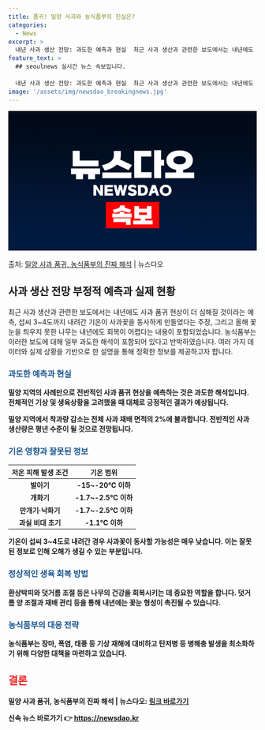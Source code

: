 ```yaml
---
title: 품귀! 밀양 사과와 농식품부의 진실은?
categories:
  - News
excerpt: >
  내년 사과 생산 전망: 과도한 예측과 현실  최근 사과 생산과 관련한 보도에서는 내년에도 사과 품귀 현상이 …
feature_text: >
  ## seoulnews 실시간 뉴스 속보입니다.

  내년 사과 생산 전망: 과도한 예측과 현실  최근 사과 생산과 관련한 보도에서는 내년에도 사과 품귀 현상이 …
image: '/assets/img/newsdao_breakingnews.jpg'
---
```


![뉴스다오 속보](/assets/img/newsdao_breakingnews.jpg)

<p>출처: <a href="https://newsdao.kr/4270" rel="dofollow">밀양 사과 품귀, 농식품부의 진짜 해석</a> | 뉴스다오</p>

<h2 data-ke-size="size26">사과 생산 전망 부정적 예측과 실제 현황</h2>
<p data-ke-size="size16">최근 사과 생산과 관련한 보도에서는 내년에도 사과 품귀 현상이 더 심해질 것이라는 예측, 섭씨 3~4도까지 내려간 기온이 사과꽃을 동사하게 만들었다는 주장, 그리고 올해 꽃눈을 틔우지 못한 나무는 내년에도 회복이 어렵다는 내용이 포함되었습니다. 농식품부는 이러한 보도에 대해 일부 과도한 해석이 포함되어 있다고 반박하였습니다. 여러 가지 데이터와 실제 상황을 기반으로 한 설명을 통해 정확한 정보를 제공하고자 합니다.</p>

<h3><b><span style="color: #1a5490;">과도한 예측과 현실</span><b></h3>
<p data-ke-size="size16">밀양 지역의 사례만으로 전반적인 사과 품귀 현상을 예측하는 것은 과도한 해석입니다. 전체적인 기상 및 생육상황을 고려했을 때 대체로 긍정적인 결과가 예상됩니다.</p>

<p data-ke-size="size16">밀양 지역에서 착과량 감소는 전체 사과 재배 면적의 2%에 불과합니다. 전반적인 사과 생산량은 평년 수준이 될 것으로 전망됩니다.</p>

<h3><b><span style="color: #1a5490;">기온 영향과 잘못된 정보</span><b></h3>
<table>
<thead>
<tr>
<th style="text-align: center;">저온 피해 발생 조건</th>
<th style="text-align: center;">기온 범위</th>
</tr>
</thead>
<tbody>
<tr>
<td style="text-align: center;">발아기</td> <td style="text-align: center;">-15~-20℃ 이하</td>
</tr>
<tr>
<td style="text-align: center;">개화기</td> <td style="text-align: center;">-1.7~-2.5℃ 이하</td>
</tr>
<tr>
<td style="text-align: center;">만개기·낙화기</td> <td style="text-align: center;">-1.7~-2.5℃ 이하</td>
</tr>
<tr>
<td style="text-align: center;">과실 비대 초기</td> <td style="text-align: center;">-1.1℃ 이하</td>
</tr>
</tbody>
</table>

<p data-ke-size="size16">기온이 섭씨 3~4도로 내려간 경우 사과꽃이 동사할 가능성은 매우 낮습니다. 이는 잘못된 정보로 인해 오해가 생길 수 있는 부분입니다.</p>

<h3><b><span style="color: #1a5490;">정상적인 생육 회복 방법</span><b></h3>
<p data-ke-size="size16">환상박피와 덧거름 조절 등은 나무의 건강을 회복시키는 데 중요한 역할을 합니다. 덧거름 양 조절과 재배 관리 등을 통해 내년에는 꽃눈 형성이 촉진될 수 있습니다.</p>

<h3><b><span style="color: #1a5490;">농식품부의 대응 전략</span><b></h3>
<p data-ke-size="size16">농식품부는 장마, 폭염, 태풍 등 기상 재해에 대비하고 탄저병 등 병해충 발생을 최소화하기 위해 다양한 대책을 마련하고 있습니다.</p>

<h2><b><span style="color: #ee2323;">결론</span><b></h2>
<p data-ke-size="size16">밀양 사과 품귀, 농식품부의 진짜 해석 | 뉴스다오: <a href="https://newsdao.kr/4270">링크 바로가기</a></p> 

신속 뉴스 바로가기 👉 <a href="https://newsdao.kr" rel="dofollow">https://newsdao.kr</a>


